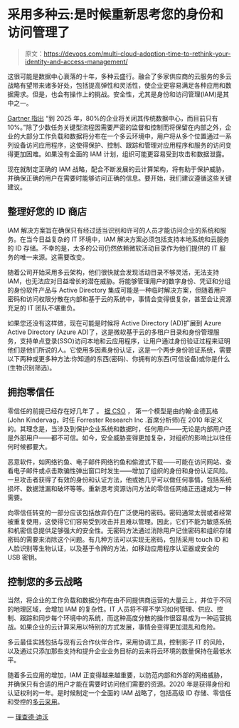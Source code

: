 # 采用多种云:是时候重新思考您的身份和访问管理了

> 原文：<https://devops.com/multi-cloud-adoption-time-to-rethink-your-identity-and-access-management/>

这很可能是数据中心衰落的十年，多种云盛行。融合了多家供应商的云服务的多云战略有望带来诸多好处，包括提高弹性和灵活性，使企业更容易满足各种应用和数据需求。但是，也会有操作上的挑战。安全性，尤其是身份和访问管理(IAM)是其中之一。

[Gartner 指出](https://www.gartner.com/en/documents/3945608/death-of-the-data-center-so-where-do-my-workloads-go-ins) “到 2025 年，80%的企业将关闭其传统数据中心，而目前只有 10%。”除了少数任务关键型流程因需要严密的监督和控制而将保留在内部之外，企业的大部分工作负载和数据将分布在一个多云环境中，用户将从多个位置通过一系列设备访问应用程序，这使得保护、控制、跟踪和管理对应用程序和服务的访问变得更加困难。如果没有全面的 IAM 计划，组织可能更容易受到攻击和数据泄露。

现在就制定正确的 IAM 战略，配合不断发展的云计算架构，将有助于保护威胁，并确保正确的用户在需要时能够访问正确的信息。要开始，我们建议遵循这些关键建议。

## **整理好您的 ID 商店**

IAM 解决方案旨在确保只有经过适当识别和许可的人员才能访问企业的系统和服务。在当今日益复杂的 IT 环境中，IAM 解决方案必须包括支持本地系统和云服务的 ID 存储。不幸的是，太多的公司仍然依赖微软活动目录作为他们提供的 IT 服务的唯一来源。这需要改变。

随着公司开始采用多云架构，他们很快就会发现活动目录不够灵活，无法支持 IAM，也无法应对日益增长的潜在威胁。将能够管理用户的数字身份、凭证和分组的身份软件产品与 Active Directory 集成可能是一种临时解决方案，但随着用户密码和访问权限分散在内部和基于云的系统中，事情会变得很复杂，甚至会让资源充足的 IT 团队不堪重负。

如果您还没有这样做，现在可能是时候将 Active Directory (AD)扩展到 Azure Active Directory (Azure AD)了，这是微软基于云的多租户目录和身份管理服务，支持单点登录(SSO)访问本地和云应用程序，让用户通过身份验证过程来证明他们是他们所说的人。它使用多因素身份认证，这是一个两步身份验证系统，需要以下两种或更多种方法:你知道的东西(密码)、你拥有的东西(可信设备)或你是什么(生物识别筛选)。

## **拥抱零信任**

零信任的前提已经存在好几年了 。 [据 CSO](https://www.csoonline.com/article/3247848/what-is-zero-trust-a-model-for-more-effective-security.html) ， 第一个模型是由约翰·金德瓦格(John Kindervag，时任 Forrester Research Inc .首席分析师)在 2010 年定义的。其理念是，当涉及到保护企业系统和数据时，任何用户——无论是内部用户还是外部用户——都不可信。如今，安全威胁变得更加复杂，对组织的影响比以往任何时候都要大。

恶意软件，如网络钓鱼、电子邮件网络钓鱼和偷渡式下载——可能在访问网站、查看电子邮件或点击欺骗性弹出窗口时发生——增加了组织的身份和身份认证风险。一旦攻击者获得了有效的身份和认证方法，他或她几乎可以做任何事情，包括系统损坏、数据泄漏和破坏等等。重新思考资源访问方法的零信任网络正迅速成为一种需要。

向零信任转变的一部分应该包括放弃仍在广泛使用的密码。密码通常太弱或者经常被重复使用，这使得它们容易受到攻击并且难以管理。因此，它们不能为敏感系统和机密信息提供足够强大的安全性。无密码方法通过消除用户记住密码和组织存储密码的需要来消除这个问题。有几种方法可以实现无密码，包括采用 touch ID 和人脸识别等生物认证，以及基于令牌的方法，如移动应用程序认证器或安全的 USB 密钥。

## **控制您的多云战略**

当然，将企业的工作负载和数据分布在由不同提供商运营的大量云上，并位于不同的地理区域，会增加 IAM 的复杂性。IT 人员将不得不学习如何管理、供应、控制、跟踪和同步每个环境中的系统，而这种高度分散的操作很容易成为一种运营挑战。如果企业的云计算采用以特别的方式发展，事情会变得更加混乱和危险。

多云最佳实践包括与现有云合作伙伴合作，采用协调工具，控制影子 IT 的风险，以及通过只添加那些支持和提升企业业务目标的云来将云环境的数量保持在最低水平。

随着多云应用的增加，IAM 正变得越来越重要，以防范内部和外部的网络威胁，并确保只有合适的用户才能在需要时访问他们需要的资源。2020 年是获得身份和认证权利的一年。是时候制定一个全面的 IAM 战略了，包括高级 ID 存储、零信任和受控的[多云采用](https://devops.com/multi-cloud-adoption-to-better-enable-the-developer-workforce/)。

— [理查德·迪沃](https://devops.com/author/richard-diver/)